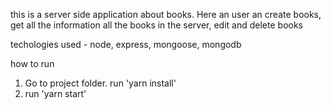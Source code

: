 this is a server side application about books. Here an user an create books, get all the information all the books in the server, edit and delete books

techologies used - node, express, mongoose, mongodb

how to run 

1. Go to project folder. run 'yarn install'
2. run 'yarn start'
